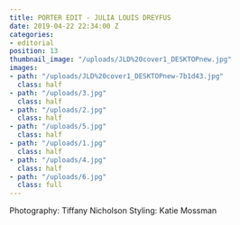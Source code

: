 ```yaml
---
title: PORTER EDIT - JULIA LOUIS DREYFUS
date: 2019-04-22 22:34:00 Z
categories:
- editorial
position: 13
thumbnail_image: "/uploads/JLD%20cover1_DESKTOPnew.jpg"
images:
- path: "/uploads/JLD%20cover1_DESKTOPnew-7b1d43.jpg"
  class: half
- path: "/uploads/3.jpg"
  class: half
- path: "/uploads/2.jpg"
  class: half
- path: "/uploads/5.jpg"
  class: half
- path: "/uploads/1.jpg"
  class: half
- path: "/uploads/4.jpg"
  class: half
- path: "/uploads/6.jpg"
  class: full
---
```


Photography: Tiffany Nicholson
Styling: Katie Mossman